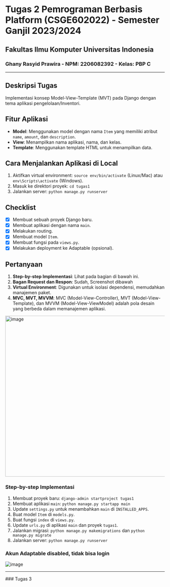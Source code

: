 ﻿# Tugas 2 Pemrograman Berbasis Platform (CSGE602022) - Semester Ganjil 2023/2024
## Fakultas Ilmu Komputer Universitas Indonesia
### Ghany Rasyid Prawira - NPM: 2206082392 - Kelas: PBP C

---

## Deskripsi Tugas
Implementasi konsep Model-View-Template (MVT) pada Django dengan tema aplikasi pengelolaan/Inventori.

## Fitur Aplikasi
- **Model**: Menggunakan model dengan nama `Item` yang memiliki atribut `name`, `amount`, dan `description`.
- **View**: Menampilkan nama aplikasi, nama, dan kelas.
- **Template**: Menggunakan template HTML untuk menampilkan data.

## Cara Menjalankan Aplikasi di Local
1. Aktifkan virtual environment: `source env/bin/activate` (Linux/Mac) atau `env\Scripts\activate` (Windows).
2. Masuk ke direktori proyek: `cd tugas1`
3. Jalankan server: `python manage.py runserver`

## Checklist
- [x] Membuat sebuah proyek Django baru.
- [x] Membuat aplikasi dengan nama `main`.
- [x] Melakukan routing.
- [x] Membuat model `Item`.
- [x] Membuat fungsi pada `views.py`.
- [x] Melakukan deployment ke Adaptable (opsional).

## Pertanyaan
1. **Step-by-step Implementasi**: Lihat pada bagian di bawah ini.
2. **Bagan Request dan Respon**: Sudah, Screenshot dibawah
3. **Virtual Environment**: Digunakan untuk isolasi dependensi, memudahkan manajemen paket.
4. **MVC, MVT, MVVM**: MVC (Model-View-Controller), MVT (Model-View-Template), dan MVVM (Model-View-ViewModel) adalah pola desain yang berbeda dalam memanajemen aplikasi.

<img width="509" alt="image" src="https://github.com/GhanyR/Tugas2/assets/63539023/562eeb60-19da-419c-afed-0b268af2369c">

### Step-by-step Implementasi
1. Membuat proyek baru: `django-admin startproject tugas1`
2. Membuat aplikasi `main`: `python manage.py startapp main`
3. Update `settings.py` untuk menambahkan `main` di `INSTALLED_APPS`.
4. Buat model `Item` di `models.py`.
5. Buat fungsi `index` di `views.py`.
6. Update `urls.py` di aplikasi `main` dan proyek `tugas1`.
7. Jalankan migrasi: `python manage.py makemigrations` dan `python manage.py migrate`
8. Jalankan server: `python manage.py runserver`

### Akun Adaptable disabled, tidak bisa login
![image](https://github.com/GhanyR/Tugas2/assets/63539023/e780e403-fa50-4fbc-bb89-10bbff33ad32)

---

﻿### Tugas 3
